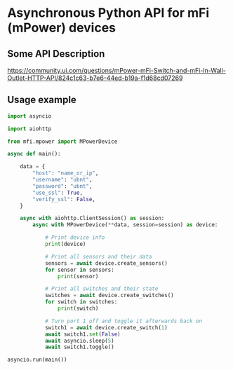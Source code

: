 # Asynchronous Python API for mFi (mPower) devices

## Some API Description
https://community.ui.com/questions/mPower-mFi-Switch-and-mFi-In-Wall-Outlet-HTTP-API/824c1c63-b7e6-44ed-b19a-f1d68cd07269

## Usage example
```python
import asyncio

import aiohttp

from mfi.mpower import MPowerDevice

async def main():

    data = {
        "host": "name_or_ip",
        "username": "ubnt",
        "password": "ubnt",
        "use_ssl": True,
        "verify_ssl": False,
    }

    async with aiohttp.ClientSession() as session:
        async with MPowerDevice(**data, session=session) as device:

            # Print device info
            print(device)

            # Print all sensors and their data
            sensors = await device.create_sensors()
            for sensor in sensors:
                print(sensor)

            # Print all switches and their state
            switches = await device.create_switches()
            for switch in switches:
                print(switch)

            # Turn port 1 off and toggle it afterwards back on
            switch1 = await device.create_switch(1)
            await switch1.set(False)
            await asyncio.sleep(5)
            await switch1.toggle()

asyncio.run(main())
```
